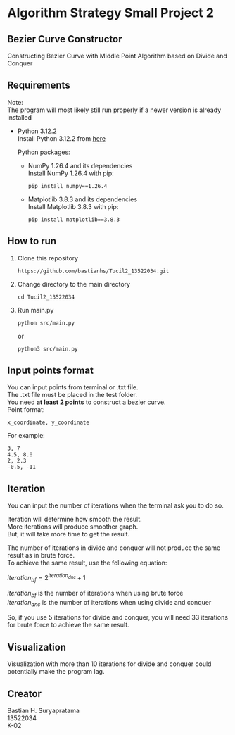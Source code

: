# Algorithm Strategy Small Project 2

## Bezier Curve Constructor

Constructing Bezier Curve with Middle Point Algorithm based on Divide and Conquer

## Requirements

Note:  
The program will most likely still run properly if a newer version is already installed

- Python 3.12.2  
  Install Python 3.12.2 from [here](https://www.python.org/downloads/release/python-3122/)

  Python packages:

  - NumPy 1.26.4 and its dependencies  
    Install NumPy 1.26.4 with pip:
    ```
    pip install numpy==1.26.4
    ```
  - Matplotlib 3.8.3 and its dependencies  
    Install Matplotlib 3.8.3 with pip:

    ```
    pip install matplotlib==3.8.3
    ```

## How to run

1. Clone this repository

   ```
   https://github.com/bastianhs/Tucil2_13522034.git
   ```

2. Change directory to the main directory

   ```
   cd Tucil2_13522034
   ```

3. Run main.py

   ```
   python src/main.py
   ```

   or

   ```
   python3 src/main.py
   ```

## Input points format

You can input points from terminal or .txt file.  
The .txt file must be placed in the test folder.  
You need **at least 2 points** to construct a bezier curve.  
Point format:

```
x_coordinate, y_coordinate
```

For example:

```
3, 7
4.5, 8.0
2, 2.3
-0.5, -11
```

## Iteration

You can input the number of iterations when the terminal ask you to do so.

Iteration will determine how smooth the result.  
More iterations will produce smoother graph.  
But, it will take more time to get the result.

The number of iterations in divide and conquer will not produce the same result as in brute force.  
To achieve the same result, use the following equation:

$iteration_{bf} = 2^{iteration_{dnc}} + 1$

$iteration_{bf}$ is the number of iterations when using brute force  
$iteration_{dnc}$ is the number of iterations when using divide and conquer

So, if you use 5 iterations for divide and conquer, you will need 33 iterations for brute force to achieve the same result.

## Visualization

Visualization with more than 10 iterations for divide and conquer could potentially make the program lag.

## Creator

Bastian H. Suryapratama  
13522034  
K-02
